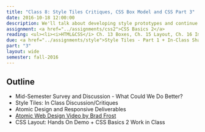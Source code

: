 ```yaml
---
title: "Class 8: Style Tiles Critiques, CSS Box Model and CSS Part 3"
date: 2016-10-18 12:00:00
description: We'll talk about developing style prototypes and continue our CSS lesson on the CSS box-model.  Finally, we'll have an in-class critique/discussion about your style tiles.  Please take the <a href="/class/survey/">mid-semester survey</a> before class if you haven't already.
assignment: <a href="../assignments/css2">CSS Basics 2</a>
reading: <ul><li><i>HTML&CSS</i> Ch. 13 Boxes, Ch. 15 Layout, Ch. 16 Images</li><li><a href="http://lynda.com/CSS-tutorials/Making-Sense-CSS-Box-Model/372544-2.html">In Class - Finishing Understanding the CSS Box Model</a></li></ul>
due: <a href="../assignments/style">Style Tiles - Part 1 + In-Class Sharing (Do Not Submit to Blackboard Yet)</a>
part: "3"
layout: wide
semester: fall-2016
---
```


## Outline

* Mid-Semester Survey and Discussion - What Could We Do Better?
* Style Tiles: In Class Discussion/Critiques
* Atomic Design and Responsive Deliverables
* [Atomic Web Design Video by Brad Frost](https://vimeo.com/109130093)
* CSS Layout: Hands On Demo + CSS Basics 2 Work in Class
